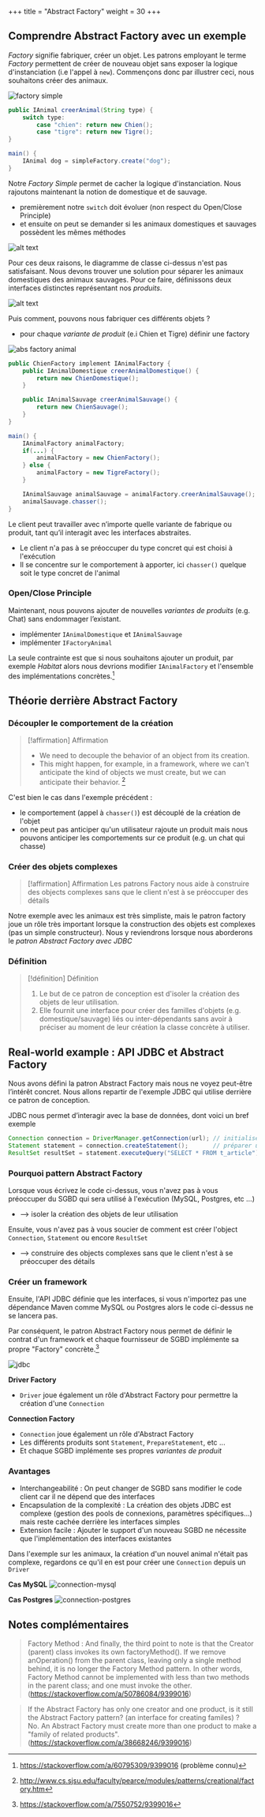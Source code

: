 +++
title = "Abstract Factory"
weight = 30
+++

## Comprendre Abstract Factory avec un exemple
*Factory* signifie fabriquer, créer un objet. Les patrons employant le terme *Factory* permettent de créer de nouveau objet sans exposer la logique d'instanciation (i.e l'appel à `new`). Commençons donc par illustrer ceci, nous souhaitons créer des animaux. 

![factory simple](factory_simple.png)

```java
public IAnimal creerAnimal(String type) {
    switch type:
        case "chien": return new Chien();
        case "tigre": return new Tigre();
}

main() {
    IAnimal dog = simpleFactory.create("dog");
}
```

Notre *Factory Simple* permet de cacher la logique d'instanciation. Nous rajoutons maintenant la notion de domestique et de sauvage.
- premièrement notre `switch` doit évoluer (non respect du Open/Close Principle)
- et ensuite on peut se demander si les animaux domestiques et sauvages possèdent les mêmes méthodes

![alt text](ajout_animaux.png)

Pour ces deux raisons, le diagramme de classe ci-dessus n'est pas satisfaisant. Nous devons trouver une solution pour séparer les animaux domestiques des animaux sauvages. Pour ce faire, définissons deux interfaces distinctes représentant nos *produits*.

![alt text](sauvage_domestique.png)

Puis comment, pouvons nous fabriquer ces différents objets ?
- pour chaque *variante de produit* (e.i Chien et Tigre) définir une factory

![abs factory animal](abs_factory_animal.png)

```java
public ChienFactory implement IAnimalFactory {
    public IAnimalDomestique creerAnimalDomestique() {
        return new ChienDomestique();
    }

    public IAnimalSauvage creerAnimalSauvage() {
        return new ChienSauvage();
    }
}
```

```java
main() {
    IAnimalFactory animalFactory;
    if(...) {
        animalFactory = new ChienFactory();
    } else {
        animalFactory = new TigreFactory();
    }

    IAnimalSauvage animalSauvage = animalFactory.creerAnimalSauvage();
    animalSauvage.chasser();
}
```
Le client peut travailler avec n’importe quelle variante de fabrique ou produit, tant qu’il interagit avec les interfaces abstraites.
- Le client n'a pas à se préoccuper du type concret qui est choisi à l'exécution
- Il se concentre sur le comportement à apporter, ici `chasser()` quelque soit le type concret de l'animal

### Open/Close Principle
Maintenant, nous pouvons ajouter de nouvelles *variantes de produits* (e.g. Chat) sans endommager l’existant.
- implémenter `IAnimalDomestique` et `IAnimalSauvage`
- implémenter `IFactoryAnimal`

La seule contrainte est que si nous souhaitons ajouter un produit, par exemple *Habitat* alors nous devrions modifier `IAnimalFactory` et l'ensemble des implémentations concrètes.[^2]

## Théorie derrière Abstract Factory
### Découpler le comportement de la création 

> [!affirmation] Affirmation
> - We need to decouple the behavior of an object from its creation. <br>
> - This might happen, for example, in a framework, where we can't anticipate the kind of objects we must create, but we can anticipate their behavior. [^1]

C'est bien le cas dans l'exemple précédent :
- le comportement (appel à `chasser()`) est découplé de la création de l'objet
- on ne peut pas anticiper qu'un utilisateur rajoute un produit mais nous pouvons anticiper les comportements sur ce produit (e.g. un chat qui chasse)

### Créer des objets complexes
> [!affirmation] Affirmation
> Les patrons Factory nous aide à construire des objects complexes sans que le client n'est à se préoccuper des détails

Notre exemple avec les animaux est très simpliste, mais le patron factory joue un rôle très important lorsque la construction des objets est complexes (pas un simple constructeur). Nous y reviendrons lorsque nous aborderons le *patron Abstract Factory avec JDBC*

### Définition
> [!définition] Définition
> 1. Le but de ce patron de conception est d'isoler la création des objets de leur utilisation. 
> 2. Elle fournit une interface pour créer des familles d'objets (e.g. domestique/sauvage) liés ou inter-dépendants sans avoir à préciser au moment de leur création la classe concrète à utiliser.

## Real-world example : API JDBC et Abstract Factory
Nous avons défini la patron Abstract Factory mais nous ne voyez peut-être l’intérêt concret. Nous allons repartir de l'exemple JDBC qui utilise derrière ce patron de conception. 

JDBC nous permet d’interagir avec la base de données, dont voici un bref exemple
```java
Connection connection = DriverManager.getConnection(url); // initialiser la connexion
Statement statement = connection.createStatement();       // préparer un objet statement
ResultSet resultSet = statement.executeQuery("SELECT * FROM t_article");  // qui est utilisé pour exécuté une requête SQL
```

### Pourquoi pattern Abstract Factory
Lorsque vous écrivez le code ci-dessus, vous n'avez pas à vous préoccuper du SGBD qui sera utilisé à l'exécution (MySQL, Postgres, etc ...)
- --> isoler la création des objets de leur utilisation

Ensuite, vous n'avez pas à vous soucier de comment est créer l'object `Connection`, `Statement` ou encore `ResultSet`
- --> construire des objects complexes sans que le client n'est à se préoccuper des détails

### Créer un framework
Ensuite, l'API JDBC définie que les interfaces, si vous n'importez pas une dépendance Maven comme MySQL ou Postgres alors le code ci-dessus ne se lancera pas.

Par conséquent, le patron Abstract Factory nous permet de définir le contrat d'un framework et chaque fournisseur de SGBD implémente sa propre "Factory" concrète.[^3]

![jdbc](jdbc.png)

**Driver Factory**
- `Driver` joue également un rôle d'Abstract Factory pour permettre la création d'une `Connection`

**Connection Factory**
- `Connection` joue également un rôle d'Abstract Factory
- Les différents produits sont `Statement`, `PrepareStatement`, etc ...
- Et chaque SGBD implémente ses propres *variantes de produit*

### Avantages
- Interchangeabilité : On peut changer de SGBD sans modifier le code client car il ne dépend que des interfaces
- Encapsulation de la complexité : La création des objets JDBC est complexe (gestion des pools de connexions, paramètres spécifiques...) mais reste cachée derrière les interfaces simples
- Extension facile : Ajouter le support d'un nouveau SGBD ne nécessite que l'implémentation des interfaces existantes

Dans l'exemple sur les animaux, la création d'un nouvel animal n'était pas complexe, regardons ce qu'il en est pour créer une `Connection` depuis un `Driver`

**Cas MySQL**
![connection-mysql](connection-mysql.png)

**Cas Postgres**
![connection-postgres](connection-postgres.png)


[^1]: http://www.cs.sjsu.edu/faculty/pearce/modules/patterns/creational/factory.htm
[^2]: https://stackoverflow.com/a/60795309/9399016 (problème connu)
[^3]: https://stackoverflow.com/a/7550752/9399016


<!-- 
![alt text](getConnection.png)

Les lignes 677 à 699 sont très intéressantes :
1. si vous n'avez que la dépendance Maven MySQl alors `registeredDrivers` contient un seul élément le DriverMySQL, si vous avez les dépendances MySQL et PostgreSQL alors le tableau contient les deux drivers
2. Ensuite, ligne 683 via la méthode `Driver.connect()` il va essayé de se connecter en fonction de l'url `jdbc:mysql//localhost:...` ou `jdbc:postgres//localhost:...`
   - s'il réussit il retourne la connexion construire via la Factory Driver.connect
   - sinon il essaie avec le driver suivant

=> Ceci permet de rajouter des SGBD qui seront automatiquement scanné sans avoir besoin de recoder une seule ligne de code 

-->


## Notes complémentaires
> Factory Method : And finally, the third point to note is that the Creator (parent) class invokes its own factoryMethod(). If we remove anOperation() from the parent class, leaving only a single method behind, it is no longer the Factory Method pattern. In other words, Factory Method cannot be implemented with less than two methods in the parent class; and one must invoke the other. (https://stackoverflow.com/a/50786084/9399016)


> If the Abstract Factory has only one creator and one product, is it still the Abstract Factory pattern? (an interface for creating familes) ? <br>
> No. An Abstract Factory must create more than one product to make a "family of related products". (https://stackoverflow.com/a/38668246/9399016)